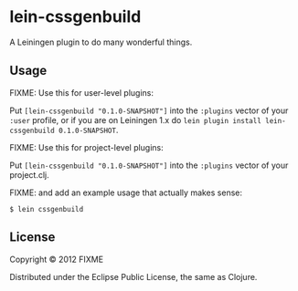 # lein-cssgenbuild

A Leiningen plugin to do many wonderful things.

## Usage

FIXME: Use this for user-level plugins:

Put `[lein-cssgenbuild "0.1.0-SNAPSHOT"]` into the `:plugins` vector of your
`:user` profile, or if you are on Leiningen 1.x do `lein plugin install
lein-cssgenbuild 0.1.0-SNAPSHOT`.

FIXME: Use this for project-level plugins:

Put `[lein-cssgenbuild "0.1.0-SNAPSHOT"]` into the `:plugins` vector of your project.clj.

FIXME: and add an example usage that actually makes sense:

    $ lein cssgenbuild

## License

Copyright © 2012 FIXME

Distributed under the Eclipse Public License, the same as Clojure.
